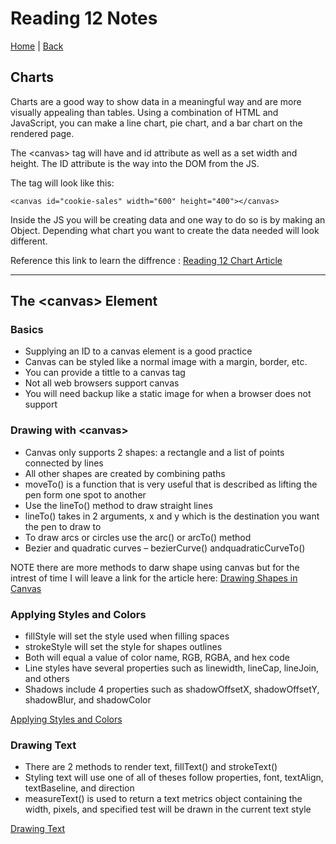 # Reading 12 Notes

[Home](/README.md) | [Back](/201-main/201TableofContents.md)

## Charts

Charts are a good way to show data in a meaningful way and are more visually appealing than tables. Using a combination of HTML and JavaScript, you can make a line chart, pie chart, and a bar chart on the rendered page. 


The \<canvas> tag will have and id attribute as well as a set width and height. The ID attribute is the way into the DOM from the JS. 

The tag will look like this:

    <canvas id="cookie-sales" width="600" height="400"></canvas>

Inside the JS you will be creating data and one way to do so is by making an Object. Depending what chart you want to create the data needed will look different. 

Reference this link to learn the diffrence : [Reading 12 Chart Article](https://www.webdesignerdepot.com/2013/11/easily-create-stunning-animated-charts-with-chart-js/)

___

## The \<canvas> Element

### Basics
<ul>
  <li>Supplying an ID to a canvas element is a good practice</li>
  <li>Canvas can be styled like a normal image with a margin, border, etc.</li>
  <li>You can provide a tittle to a canvas tag</li>
  <li>Not all web browsers support canvas</li>
  <li>You will need backup like a static image for when a browser does not support</li>
</ul>

### Drawing with \<canvas>

<ul>
  <li>Canvas only supports 2 shapes: a rectangle and a list of points connected by lines</li>
  <li>All other shapes are created by combining paths</li>
  <li>moveTo() is a function that is very useful that is described as lifting the pen form one spot to another</li>
  <li>Use the lineTo() method to draw straight lines</li>
  <li>lineTo() takes in 2 arguments, x and y which is the destination you want the pen to draw to</li>
  <li>To draw arcs or circles use the arc() or arcTo() method</li>
  <li>Bezier and quadratic curves – bezierCurve() andquadraticCurveTo()</li>
</ul>

NOTE there are more methods to darw shape using canvas but for the intrest of time I will leave a link for the article here:
[Drawing Shapes in Canvas](https://developer.mozilla.org/en-US/docs/Web/API/Canvas_API/Tutorial/Drawing_shapes)
 
### Applying Styles and Colors


<ul>
  <li>fillStyle will set the style used when filling spaces </li>
  <li>strokeStyle will set the style for shapes outlines</li>
  <li>Both will equal a value of color name, RGB, RGBA, and hex code</li>
  <li>Line styles have several properties such as linewidth, lineCap, lineJoin, and others</li>
  <li>Shadows include 4 properties such as shadowOffsetX, shadowOffsetY, shadowBlur, and shadowColor</li>
</ul>

[Applying Styles and Colors](https://developer.mozilla.org/en-US/docs/Web/API/Canvas_API/Tutorial/Applying_styles_and_colors)


### Drawing Text

<ul>
  <li>There are 2 methods to render text, fillText() and strokeText()</li>
  <li>Styling text will use one of all of theses follow properties, font, textAlign, textBaseline, and direction</li>
  <li>measureText() is used to return a text metrics object containing the width, pixels, and specified test will be drawn in the current text style</li>
</ul>



[Drawing Text](https://developer.mozilla.org/en-US/docs/Web/API/Canvas_API/Tutorial/Drawing_text)
